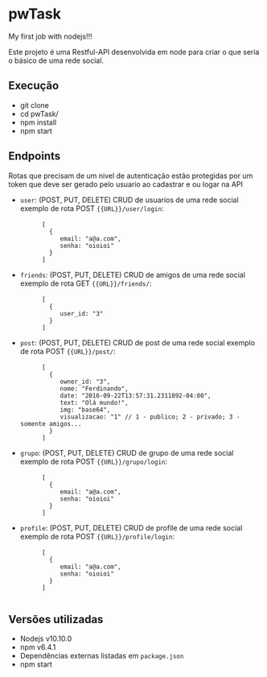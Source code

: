 # pwTask
My first job with nodejs!!!

Este projeto é uma Restful-API desenvolvida em node para criar o que seria o básico de uma rede social.

## Execução

<ul>        
<li>git clone</li> 
<li>cd pwTask/</li> 
<li>npm install </li>
<li>npm start </li>
</ul>

## Endpoints

Rotas que precisam de um nivel de autenticação estão protegidas por um token que deve ser gerado pelo usuario ao cadastrar e ou logar na API

<ul>        
<li>
    <code>user</code>: (POST, PUT, DELETE) CRUD de usuarios de uma rede social exemplo de rota POST <code>{{URL}}/user/login</code>:<br><code>
      [
        {
           email: "a@a.com", 
           senha: "oioioi"
        }
      ]
    </code>
</li> 
<li><code>friends</code>: (POST, PUT, DELETE) CRUD de amigos de uma rede social exemplo de rota GET <code>{{URL}}/friends/</code>:<br><code>
      [
        {
           user_id: "3"
        }
      ]
    </code></li> 
<li><code>post</code>: (POST, PUT, DELETE) CRUD de post de uma rede social exemplo de rota POST <code>{{URL}}/post/</code>:<br><code>
      [
        {
           owner_id: "3",
           nome: "Ferdinando",
           date: "2016-09-22T13:57:31.2311892-04:00",
           text: "Olá mundo!",
           img: "base64",
           visualizacao: "1" // 1 - publico; 2 - privado; 3 - somente amigos...
        }
      ]
    </code></li>
<li><code>grupo</code>: (POST, PUT, DELETE) CRUD de grupo de uma rede social exemplo de rota POST <code>{{URL}}/grupo/login</code>:<br><code>
      [
        {
           email: "a@a.com", 
           senha: "oioioi"
        }
      ]
    </code></li>
<li><code>profile</code>: (POST, PUT, DELETE) CRUD de profile de uma rede social exemplo de rota POST <code>{{URL}}/profile/login</code>:<br><code>
      [
        {
           email: "a@a.com", 
           senha: "oioioi"
        }
      ]
    </code></li>
</ul>

## Versões utilizadas

<ul>        
<li>Nodejs v10.10.0</li> 
<li>npm v6.4.1</li> 
<li>Dependências externas listadas em <code>package.json</code></li>
<li>npm start </li>
</ul>
